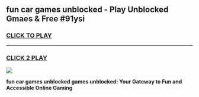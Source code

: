
## fun car games unblocked - Play Unblocked Gmaes & Free #91ysi
<h3>
<a href="https://news.freeplayer.one?title=fun_car_games_unblocked&ref=24F">CLICK TO PLAY</a></h3>
<hr>

<h3>
<a href="https://news.freeplayer.one?title=fun_car_games_unblocked&ref=24F">CLICK 2 PLAY</a>
  
</h3>

<a href="https://news.freeplayer.one?title=fun_car_games_unblocked&ref=24F/"><img src="https://clearcache.store/games.png"></a>


**fun car games unblocked games unblocked: Your Gateway to Fun and Accessible Online Gaming**
